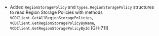 * Added `RegionStoragePolicy` and `types.RegionStoragePolicy` structures to read Region Storage Policies
  with methods `VCDClient.GetAllRegionStoragePolicies`, `VCDClient.GetRegionStoragePolicyByName`,
  `VCDClient.GetRegionStoragePolicyById` [GH-711]
